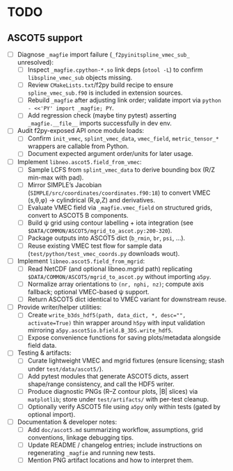 # TODO

## ASCOT5 support
- [ ] Diagnose `_magfie` import failure (`_f2pyinitspline_vmec_sub_` unresolved):
    - [ ] Inspect `_magfie.cpython-*.so` link deps (`otool -L`) to confirm `libspline_vmec_sub` objects missing.
    - [ ] Review `CMakeLists.txt`/f2py build recipe to ensure `spline_vmec_sub.f90` is included in extension sources.
    - [ ] Rebuild `_magfie` after adjusting link order; validate import via `python - <<'PY' import _magfie; PY`.
    - [ ] Add regression check (maybe tiny pytest) asserting `_magfie.__file__` imports successfully in dev env.
- [ ] Audit f2py-exposed API once module loads:
    - [ ] Confirm `init_vmec`, `splint_vmec_data`, `vmec_field`, `metric_tensor_*` wrappers are callable from Python.
    - [ ] Document expected argument order/units for later usage.
- [ ] Implement `libneo.ascot5.field_from_vmec`:
    - [ ] Sample LCFS from `splint_vmec_data` to derive bounding box (R/Z min-max with pad).
    - [ ] Mirror SIMPLE’s Jacobian (`SIMPLE/src/coordinates/coordinates.f90:18`) to convert VMEC (s,θ,φ) → cylindrical (R,φ,Z) and derivatives.
    - [ ] Evaluate VMEC field via `_magfie.vmec_field` on structured grids, convert to ASCOT5 B components.
    - [ ] Build ψ grid using contour labelling + iota integration (see `$DATA/COMMON/ASCOT5/mgrid_to_ascot.py:200-320`).
    - [ ] Package outputs into ASCOT5 dict (`b_rmin`, `br`, `psi`, …).
    - [ ] Reuse existing VMEC test flow for sample data (`test/python/test_vmec_coords.py` downloads wout).
- [ ] Implement `libneo.ascot5.field_from_mgrid`:
    - [ ] Read NetCDF (and optional libneo.mgrid path) replicating `$DATA/COMMON/ASCOT5/mgrid_to_ascot.py` without importing `a5py`.
    - [ ] Normalize array orientations to `(nr, nphi, nz)`; compute axis fallback; optional VMEC-based ψ support.
    - [ ] Return ASCOT5 dict identical to VMEC variant for downstream reuse.
- [ ] Provide writer/helper utilities:
    - [ ] Create `write_b3ds_hdf5(path, data_dict, *, desc="", activate=True)` thin wrapper around `h5py` with input validation mirroring `a5py.ascot5io.bfield.B_3DS.write_hdf5`.
    - [ ] Expose convenience functions for saving plots/metadata alongside field data.
- [ ] Testing & artifacts:
    - [ ] Curate lightweight VMEC and mgrid fixtures (ensure licensing; stash under `test/data/ascot5/`).
    - [ ] Add pytest modules that generate ASCOT5 dicts, assert shape/range consistency, and call the HDF5 writer.
    - [ ] Produce diagnostic PNGs (R–Z contour plots, |B| slices) via `matplotlib`; store under `test/artifacts/` with per-test cleanup.
    - [ ] Optionally verify ASCOT5 file using `a5py` only within tests (gated by optional import).
- [ ] Documentation & developer notes:
    - [ ] Add `doc/ascot5.md` summarizing workflow, assumptions, grid conventions, linkage debugging tips.
    - [ ] Update README / changelog entries; include instructions on regenerating `_magfie` and running new tests.
    - [ ] Mention PNG artifact locations and how to interpret them.
